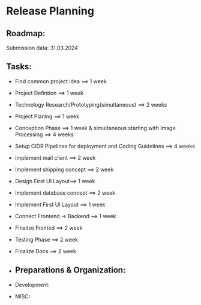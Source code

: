 # Release Planning

## Roadmap: 
Submission data: 31.03.2024

## Tasks:
- Find common project idea ==> 1 week
- Project Defintion ==> 1 week
- Technology Research/Prototyping(simultaneous) ==> 2 weeks
- Project Planing ==> 1 week
- Conception Phase ==> 1 week & simultaneous starting with Image Processing ==> 4 weeks
- Setup CIDR Pipelines for deployment and Coding Guidelines ==> 4 weeks
- Implement mail client ==> 2 week
- Implement shipping concept ==> 2 week
- Design First UI Layout==> 1 week
- Implement database concept ==> 2 week
- Implement First UI Layout ==> 1 week
- Connect Frontend -> Backend ==> 1 week
- Finalize Fronted ==> 2 week
- Testing Phase ==> 2 week
- Finalize Docs ==> 2 week






- Preparations & Organization:
    - 


- Development:



- MISC: 


